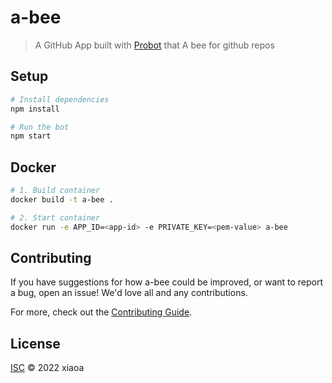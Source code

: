# a-bee

> A GitHub App built with [Probot](https://github.com/probot/probot) that A bee for github repos

## Setup

```sh
# Install dependencies
npm install

# Run the bot
npm start
```

## Docker

```sh
# 1. Build container
docker build -t a-bee .

# 2. Start container
docker run -e APP_ID=<app-id> -e PRIVATE_KEY=<pem-value> a-bee
```

## Contributing

If you have suggestions for how a-bee could be improved, or want to report a bug, open an issue! We'd love all and any contributions.

For more, check out the [Contributing Guide](CONTRIBUTING.md).

## License

[ISC](LICENSE) © 2022 xiaoa

